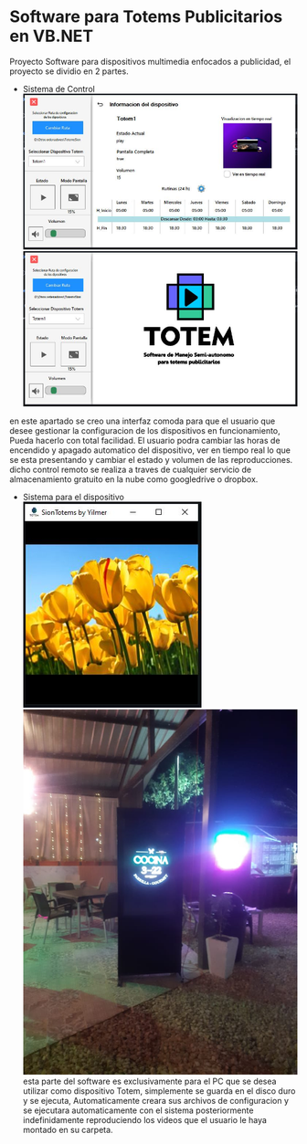 # Software para Totems Publicitarios en VB.NET

Proyecto Software para dispositivos multimedia enfocados a publicidad, el proyecto se dividio en 2 partes.

- Sistema de Control 
![capture](https://github.com/YilmerTapias/Software_Totems_PublicitariosVB.NET/blob/main/Captura.JPG)
![capture](https://github.com/YilmerTapias/Software_Totems_PublicitariosVB.NET/blob/main/Captura2.JPG)

en este apartado se creo una interfaz comoda para que el usuario que desee gestionar la configuracion de los dispositivos en funcionamiento, Pueda hacerlo con total facilidad.
El usuario podra cambiar las horas de encendido y apagado automatico del dispositivo, ver en tiempo real lo que se esta presentando y cambiar el estado y volumen de las reproducciones.
dicho control remoto se realiza a traves de cualquier servicio de almacenamiento gratuito en la nube como googledrive o dropbox.

- Sistema para el dispositivo 
![capture](https://github.com/YilmerTapias/Software_Totems_PublicitariosVB.NET/blob/main/Captura3.JPG)
![capture](https://github.com/YilmerTapias/Software_Totems_PublicitariosVB.NET/blob/main/Captura4.JPEG)
esta parte del software es exclusivamente para el PC que se desea utilizar como dispositivo Totem, simplemente se guarda en el disco duro y se ejecuta, 
Automaticamente creara sus archivos de configuracion y se ejecutara automaticamente con el sistema posteriormente indefinidamente reproduciendo los videos
que el usuario le haya montado en su carpeta.
